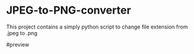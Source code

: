 # JPEG-to-PNG-converter
This project contains a simply python script to change file extension from .jpeg to .png

#preview
